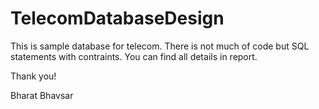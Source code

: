 # TelecomDatabaseDesign
This is sample database for telecom. There is not much of code but SQL statements with contraints. You can find all details in report.

Thank you!

Bharat Bhavsar
